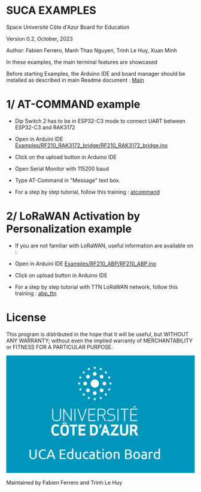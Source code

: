 # SUCA EXAMPLES
Space Université Côte d'Azur Board for Education

Version 0.2, October, 2023

Author: Fabien Ferrero, Manh Thao Nguyen, Trinh Le Huy, Xuan Minh

In these examples, the main terminal features are showcased

Before starting Examples, the Arduino IDE and board manager should be installed as described in main Readme document :
[Main](main/readme.md)

# 1/ AT-COMMAND example

*  Dip Switch 2 has to be in ESP32-C3 mode to connect UART between ESP32-C3 and RAK3172

*  Open in Arduini IDE [Examples/RF210_RAK3172_bridge/RF210_RAK3172_bridge.ino](/Examples/RF210_RAK3172_bridge/RF210_RAK3172_bridge.ino)

*  Click on the upload button in Arduino IDE

* Open Serial Monitor with 115200 baud

* Type AT-Command in "Message" text box.

* For a step by step tutorial, follow this training : [atcommand](atcommand.md)

# 2/ LoRaWAN Activation by Personalization example

*  If you are not familiar with LoRaWAN, useful information are available on :

*  Open in Arduini IDE [Examples/RF210_ABP/RF210_ABP.ino](/Examples/RF210_ABP/RF210_ABP.ino)

*  Click on upload button in Arduino IDE

*  For a step by step tutorial with TTN LoRaWAN network, follow this training : [abp_ttn](abp_ttn.md)

# License

This program is distributed in the hope that it will be useful, but WITHOUT ANY WARRANTY; without even the implied warranty of MERCHANTABILITY or FITNESS FOR A PARTICULAR PURPOSE.

<img src="https://github.com/FabienFerrero/UCA21/blob/main/Doc/Pictures/UCA_logo.png">

Maintained by Fabien Ferrero and Trinh Le Huy
